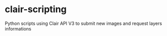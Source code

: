# clair-scripting
Python scripts using Clair API V3 to submit new images and request layers informations
